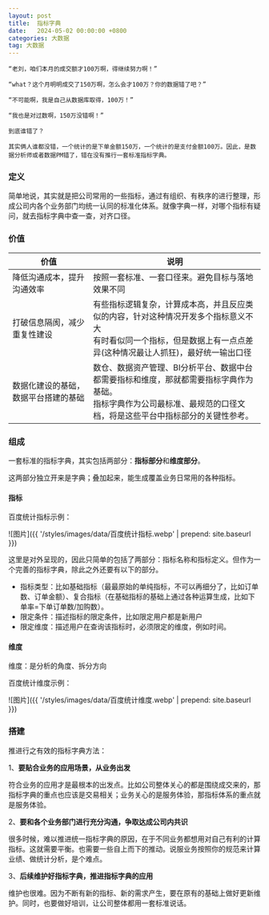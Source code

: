 ```yaml
---
layout: post
title:  指标字典
date:   2024-05-02 00:00:00 +0800
categories: 大数据
tag: 大数据
---
```






```
“老刘，咱们本月的成交额才100万啊，得继续努力啊！”

“what？这个月明明成交了150万啊，怎么会才100万？你的数据错了吧？”

“不可能啊，我是自己从数据库取得，100万！”

“我也是对过数啊，150万没错啊！”

到底谁错了？

其实俩人谁都没错，一个统计的是下单金额150万，一个统计的是支付金额100万。因此，是数据分析师或者数据PM错了，错在没有推行一套标准指标字典。
```



### 定义

简单地说，其实就是把公司常用的一些指标，通过有组织、有秩序的进行整理，形成公司内各个业务部门均统一认同的标准化体系。就像字典一样，对哪个指标有疑问，就去指标字典中查一查，对齐口径。



### 价值

| 价值                                 | 说明                                                         |
| ------------------------------------ | ------------------------------------------------------------ |
| 降低沟通成本，提升沟通效率           | 按照一套标准、一套口径来。避免目标与落地效果不同             |
| 打破信息隔阂，减少重复性建设         | 有些指标逻辑复杂，计算成本高，并且反应类似的内容，针对这种情况开发多个指标意义不大<br />有时看似同一个指标，但是数据上有一点点差异(这种情况最让人抓狂)，最好统一输出口径 |
| 数据化建设的基础，数据平台搭建的基础 | 数仓、数据资产管理、BI分析平台、数据中台 都需要指标和维度，那就都需要指标字典作为基础。<br />指标字典作为公司最标准、最规范的口径文档，将是这些平台中指标部分的关键性参考。 |



### 组成

一套标准的指标字典，其实包括两部分：**指标部分**和**维度部分**。

这两部分独立开来是字典；叠加起来，能生成覆盖业务日常用的各种指标。

#### 指标

百度统计指标示例：

![图片]({{ '/styles/images/data/百度统计指标.webp' | prepend: site.baseurl  }})

这里是对外呈现的，因此只简单的包括了两部分：指标名称和指标定义。但作为一个完善的指标字典，除此之外还要有以下的部分。

- 指标类型：比如基础指标（最最原始的单纯指标，不可以再细分了，比如订单数、订单金额）、复合指标（在基础指标的基础上通过各种运算生成，比如下单率=下单订单数/加购数）。
- 限定条件：描述指标的限定条件，比如限定用户都是新用户
- 限定维度：描述用户在查询该指标时，必须限定的维度，例如时间。

#### 维度

维度：是分析的角度、拆分方向

百度统计维度示例：

![图片]({{ '/styles/images/data/百度统计维度.webp' | prepend: site.baseurl  }})



### 搭建

推进行之有效的指标字典方法：

1、**要贴合业务的应用场景，从业务出发**

符合业务的应用才是最根本的出发点。比如公司整体关心的都是围绕成交来的，那指标字典的重点也应该是交易相关；业务关心的是服务体验，那指标体系的重点就是服务体验。

2、**要和各个业务部门进行充分沟通，争取达成公司内共识**

很多时候，难以推进统一指标字典的原因，在于不同业务都想用对自己有利的计算指标。这就需要平衡。也需要一些自上而下的推动。说服业务按照你的规范来计算业绩、做统计分析，是个难点。

3、**后续维护好指标字典，推进指标字典的应用**

维护也很难。因为不断有新的指标、新的需求产生，要在原有的基础上做好更新维护。同时，也要做好培训，让公司整体都用一套标准说话。
